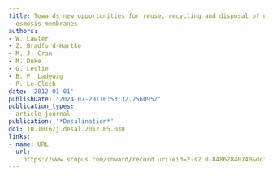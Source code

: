 ```yaml
---
title: Towards new opportunities for reuse, recycling and disposal of used reverse
  osmosis membranes
authors:
- W. Lawler
- Z. Bradford-Hartke
- M. J. Cran
- M. Duke
- G. Leslie
- B. P. Ladewig
- P. Le-Clech
date: '2012-01-01'
publishDate: '2024-07-20T10:53:32.256095Z'
publication_types:
- article-journal
publication: '*Desalination*'
doi: 10.1016/j.desal.2012.05.030
links:
- name: URL
  url: 
    https://www.scopus.com/inward/record.uri?eid=2-s2.0-84862840740&doi=10.1016%2fj.desal.2012.05.030&partnerID=40&md5=aba5c3e4276566e06247154e4d7281b2
---
```

